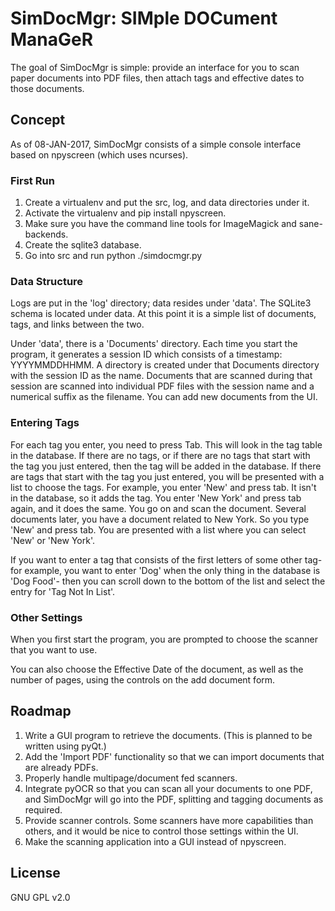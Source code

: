 # SimDocMgr: SIMple DOCument ManaGeR

The goal of SimDocMgr is simple: provide an interface for you to scan paper documents into PDF files, then attach tags and effective dates to those documents.

## Concept

As of 08-JAN-2017, SimDocMgr consists of a simple console interface based on npyscreen (which uses ncurses).

### First Run

1. Create a virtualenv and put the src, log, and data directories under it.
2. Activate the virtualenv and pip install npyscreen.
3. Make sure you have the command line tools for ImageMagick and sane-backends.
4. Create the sqlite3 database.
5. Go into src and run python ./simdocmgr.py

### Data Structure

Logs are put in the 'log' directory; data resides under 'data'.  The SQLite3 schema is located under data.  At this point it is a simple list of documents, tags, and links between the two.

Under 'data', there is a 'Documents' directory.  Each time you start the program, it generates a session ID which consists of a timestamp: YYYYMMDDHHMM.  A directory is created under that Documents directory with the session ID as the name.  Documents that are scanned during that session are scanned into individual PDF files with the session name and a numerical suffix as the filename.  You can add new documents from the UI.

### Entering Tags

For each tag you enter, you need to press Tab.  This will look in the tag table in the database.  If there are no tags, or if there are no tags that start with the tag you just entered, then the tag will be added in the database.  If there are tags that start with the tag you just entered, you will be presented with a list to choose the tags.  For example, you enter 'New' and press tab.  It isn't in the database, so it adds the tag.  You enter 'New York' and press tab again, and it does the same.  You go on and scan the document.  Several documents later, you have a document related to New York.  So you type 'New' and press tab.  You are presented with a list where you can select 'New' or 'New York'.

If you want to enter a tag that consists of the first letters of some other tag- for example, you want to enter 'Dog' when the only thing in the database is 'Dog Food'- then you can scroll down to the bottom of the list and select the entry for 'Tag Not In List'.

### Other Settings

When you first start the program, you are prompted to choose the scanner that you want to use.

You can also choose the Effective Date of the document, as well as the number of pages, using the controls on the add document form.

## Roadmap

1. Write a GUI program to retrieve the documents.  (This is planned to be written using pyQt.)
2. Add the 'Import PDF' functionality so that we can import documents that are already PDFs.
3. Properly handle multipage/document fed scanners.
4. Integrate pyOCR so that you can scan all your documents to one PDF, and SimDocMgr will go into the PDF, splitting and tagging documents as required.
5. Provide scanner controls.  Some scanners have more capabilities than others, and it would be nice to control those settings within the UI.
6. Make the scanning application into a GUI instead of npyscreen.

## License

GNU GPL v2.0

